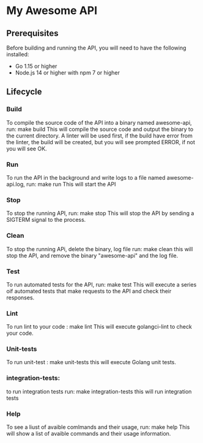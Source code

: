 # My Awesome API

## Prerequisites

Before building and running the API, you will need to have the following installed:

- Go 1.15 or higher
- Node.js 14 or higher with npm 7 or higher


## Lifecycle

### Build

To compile the source code of the API into a binary named awesome-api, run:
make build
This will compile the source code and output the binary to the current directory. A linter will be used first, if the build have error from the linter, the build will be created, but you will see prompted ERROR, if not you will see OK.
### Run

To run the API in the background and write logs to a file named awesome-api.log, run:
make run
This will start the API

### Stop

To stop the running API, run:
make stop
This will stop the API by sending a SIGTERM signal to the process.

### Clean

To stop the running APi, delete the binary, log file run:
make clean
this will stop the API, and remove the binary "awesome-api" and the log file.

### Test

To run automated tests for the API, run:
make test
This will execute a series oif automated tests that make requests to the API and check their responses.

### Lint

To run lint to your code :
make lint
This will execute golangci-lint to check your code.

### Unit-tests

To run unit-test :
make unit-tests
this will execute Golang unit tests.

### integration-tests:
to run integration tests run:
make integration-tests
this will run integration tests

### Help

To see a liust of avaible comlmands and their usage, run:
make help
This will show a list of avaible commands and their usage information.
